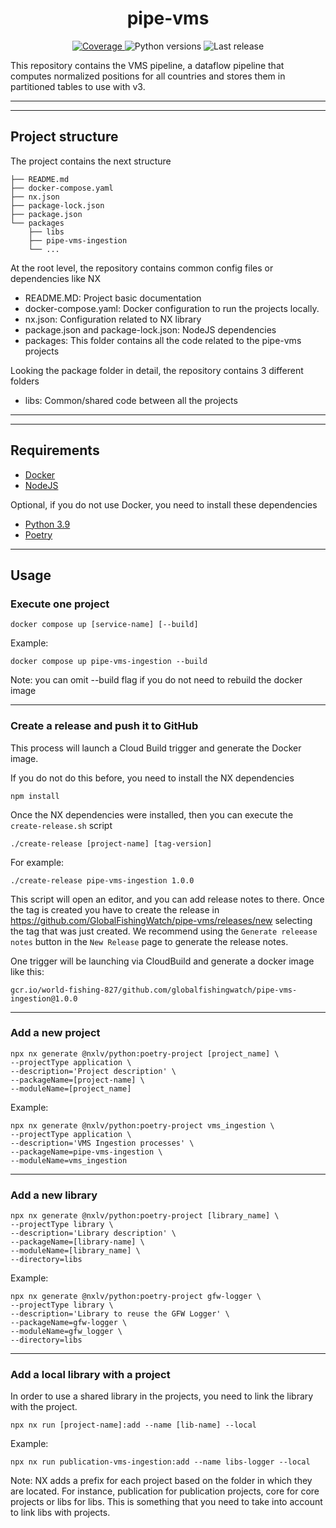 <h1 align="center" style="border-bottom: none;"> pipe-vms </h1>

<p align="center">
  <a href="https://codecov.io/gh/GlobalFishingWatch/pipe-vms">
    <img alt="Coverage" src="https://codecov.io/gh/GlobalFishingWatch/pipe-vms/branch/develop/graph/badge.svg?token=U9CFTTHZHA">
  </a>
  <a>
    <img alt="Python versions" src="https://img.shields.io/badge/python-3.8%20%7C%203.9%20%7C%203.10%20%7C%203.11%20%7C%203.12-blue">
  </a>
  <a>
    <img alt="Last release" src="https://img.shields.io/github/v/release/GlobalFishingWatch/pipe-vms">
  </a>
</p>

This repository contains the VMS pipeline, a dataflow pipeline that computes normalized positions for all countries and stores them in partitioned tables to use with v3.

---

---

## Project structure

The project contains the next structure

```
├── README.md
├── docker-compose.yaml
├── nx.json
├── package-lock.json
├── package.json
└── packages
    ├── libs
    ├── pipe-vms-ingestion
    └── ...
```

At the root level, the repository contains common config files or dependencies like NX

- README.MD: Project basic documentation
- docker-compose.yaml: Docker configuration to run the projects locally.
- nx.json: Configuration related to NX library
- package.json and package-lock.json: NodeJS dependencies
- packages: This folder contains all the code related to the pipe-vms projects

Looking the package folder in detail, the repository contains 3 different folders

- libs: Common/shared code between all the projects

---

---

## Requirements

- [Docker](https://www.docker.com/get-started/)
- [NodeJS](https://github.com/nvm-sh/nvm)

Optional, if you do not use Docker, you need to install these dependencies

- [Python 3.9](https://www.python.org/downloads/release/python-390/)
- [Poetry](https://python-poetry.org/docs/)

---

## Usage

### Execute one project

```
docker compose up [service-name] [--build]
```

Example:

```
docker compose up pipe-vms-ingestion --build
```

Note: you can omit --build flag if you do not need to rebuild the docker image

---

### Create a release and push it to GitHub

This process will launch a Cloud Build trigger and generate the Docker image.

If you do not do this before, you need to install the NX dependencies

```
npm install
```

Once the NX dependencies were installed, then you can execute the `create-release.sh` script

```
./create-release [project-name] [tag-version]
```

For example:

```
./create-release pipe-vms-ingestion 1.0.0
```

This script will open an editor, and you can add release notes to there. Once the tag is created
you have to create the release in https://github.com/GlobalFishingWatch/pipe-vms/releases/new selecting
the tag that was just created. We recommend using the `Generate releease notes` button in the `New Release`
page to generate the release notes.

One trigger will be launching via CloudBuild and generate a docker image like this:

```
gcr.io/world-fishing-827/github.com/globalfishingwatch/pipe-vms-ingestion@1.0.0
```

---

### Add a new project

```
npx nx generate @nxlv/python:poetry-project [project_name] \
--projectType application \
--description='Project description' \
--packageName=[project-name] \
--moduleName=[project_name]
```

Example:

```
npx nx generate @nxlv/python:poetry-project vms_ingestion \
--projectType application \
--description='VMS Ingestion processes' \
--packageName=pipe-vms-ingestion \
--moduleName=vms_ingestion
```

---

### Add a new library

```
npx nx generate @nxlv/python:poetry-project [library_name] \
--projectType library \
--description='Library description' \
--packageName=[library-name] \
--moduleName=[library_name] \
--directory=libs
```

Example:

```
npx nx generate @nxlv/python:poetry-project gfw-logger \
--projectType library \
--description='Library to reuse the GFW Logger' \
--packageName=gfw-logger \
--moduleName=gfw_logger \
--directory=libs
```

---

### Add a local library with a project

In order to use a shared library in the projects, you need to link the library with
the project.

```
npx nx run [project-name]:add --name [lib-name] --local

```

Example:

```
npx nx run publication-vms-ingestion:add --name libs-logger --local

```

Note: NX adds a prefix for each project based on the folder in which they are located. For instance,
publication for publication projects, core for core projects or libs for libs. This is something that you
need to take into account to link libs with projects.
